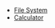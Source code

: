 - [File System](https://github.com/Prem-Duvvapu/LowLevelDesign/tree/main/FileDirectoryLLD)
- [Calculator](https://github.com/Prem-Duvvapu/LowLevelDesign/tree/main/CalculatorLLD)